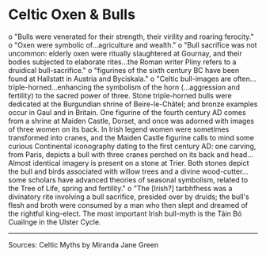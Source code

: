 



# Celtic Oxen & Bulls


o "Bulls were venerated for their strength, their virility and roaring ferocity."
o "Oxen were symbolic of…agriculture and wealth."
o "Bull sacrifice was not uncommon: elderly oxen were ritually slaughtered at Gournay, and their bodies subjected to elaborate rites…the Roman writer Pliny refers to a druidical bull-sacrifice."
o "figurines of the sixth century BC have been found at Hallstatt in Austria and Byciskala."
o "Celtic bull-images are often…triple-horned…enhancing the symbolism of the horn (…aggression and fertility) to the sacred power of three. Stone triple-horned bulls were dedicated at the Burgundian shrine of Beire-le-Châtel; and bronze examples occur in Gaul and in Britain. One figurine of the fourth century AD comes from a shrine at Maiden Castle, Dorset, and once was adorned with images of three women on its back. In Irish legend women were sometimes transformed into cranes, and the Maiden Castle figurine calls to mind some curious Continental iconography dating to the first century AD: one carving, from Paris, depicts a bull with three cranes perched on its back and head…Almost identical imagery is present on a stone at Trier. Both stones depict the bull and birds associated with willow trees and a divine wood-cutter…some scholars have advanced theories of seasonal symbolism, related to the Tree of Life, spring and fertility."
o "The [Irish?] tarbhfhess was a divinatory rite involving a bull sacrifice, presided over by druids; the bull's flesh and broth were consumed by a man who then slept and dreamed of the rightful king-elect. The most important Irish bull-myth is the Táin Bó Cuailnge in the Ulster Cycle.



----------------------------------------------------------------------------------------------------------------------------------------------------------------
Sources:
	Celtic Myths by Miranda Jane Green
